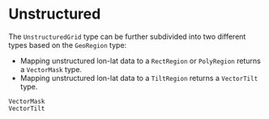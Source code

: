 # Unstructured

The `UnstructuredGrid` type can be further subdivided into two different types based on the `GeoRegion` type:
* Mapping unstructured lon-lat data to a `RectRegion` or `PolyRegion` returns a `VectorMask` type.
* Mapping unstructured lon-lat data to a `TiltRegion` returns a `VectorTilt` type.

```@docs
VectorMask
VectorTilt
```